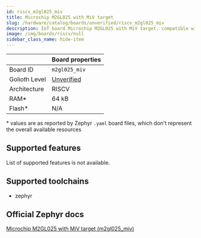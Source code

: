 ```yaml
---
id: riscv_m2gl025_miv
title: Microchip M2GL025 with MiV target
slug: /hardware/catalog/boards/unverified/riscv_m2gl025_miv
description: IoT board Microchip M2GL025 with MiV target, compatible with Golioth at unverified level.
image: /img/boards/riscv/null
sidebar_class_name: hide-item
---
```


[//]: # (This is an auto-generated file, do not edit! Changes to it will be lost upon re-generation)



|                | Board properties     |
| -------------  | -------------------- |
| Board ID       | `m2gl025_miv` |
| Golioth Level  | [Unverified](/hardware#unverified-boards) |
| Architecture   | RISCV |
| RAM*           | 64 kB |
| Flash*         | N/A |

\* values are as reported by Zephyr `.yaml` board files, which don't represent the overall available resources



## Supported features

List of supported features is not available.

## Supported toolchains

* zephyr

## Official Zephyr docs

[Microchip M2GL025 with MiV target (m2gl025_miv)](https://docs.zephyrproject.org/latest/boards/riscv/m2gl025_miv/doc/index.html)
